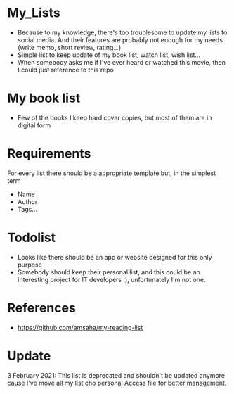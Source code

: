 # My_Lists
- Because to my knowledge, there's too troublesome to update my lists to social media. And their features are probably not enough for my needs (write memo, short review, rating...)
- Simple list to keep update of my book list, watch list, wish list...
- When somebody asks me if I've ever heard or watched this movie, then I could just reference to this repo

# My book list
- Few of the books I keep hard cover copies, but most of them are in digital form

# Requirements
For every list there should be a appropriate template but, in the simplest term
- Name
- Author
- Tags...

# Todolist
- Looks like there should be an app or website designed for this only purpose
- Somebody should keep their personal list, and this could be an interesting project for IT developers :), unfortunately I'm not one.

# References
- https://github.com/amsaha/my-reading-list
# Update
3 February 2021:
This list is deprecated and shouldn't be updated anymore cause I've move all my list cho personal Access file for better management.
